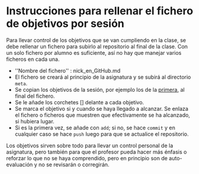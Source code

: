 # Instrucciones para rellenar el fichero de objetivos por sesión

Para llevar control de los objetivos que se van cumpliendo en la clase, se debe rellenar un fichero para subirlo al repositorio al final de la clase. Con un solo fichero por alumno es suficiente, así no hay que manejar varios ficheros en cada una.

* ''Nombre del fichero'' : nick_en_GitHub.md
* El fichero se creará al principio de la asignatura y se subirá al directorio <code>meta</code>.
* Se copian los objetivos de la sesión, por ejemplo los de la [primera](semana-01.md), al final del fichero.
* Se le añade los corchetes [] delante a cada objetivo.
* Se marca el objetivo si y cuando se haya llegado a alcanzar. Se enlaza el fichero o ficheros que muestren que efectivamente se ha alcanzado, si hubiera lugar.
* Si es la primera vez, se añade con <code>add</code>; si no, se hace <code>commit</code> y en cualquier caso se hace <code>push</code> luego para que se actualice el repositorio.

Los objetivos sirven sobre todo para llevar un control personal de la asignatura, pero también para que el profesor pueda hacer más énfasis o reforzar lo que no se haya comprendido, pero en principio son de auto-evaluación y no se revisarán o corregirán. 

